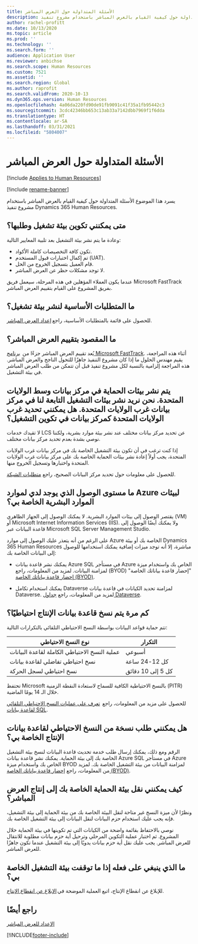 ```yaml
---
title: الأسئلة المتداولة حول العرض المباشر
description: يسرد هذا الموضوع الأسئلة المتداولة حول كيفية القيام بالعرض المباشر باستخدام مشروع تنفيذ Dynamics 365 Human Resources.
author: rachel-profitt
ms.date: 10/13/2020
ms.topic: article
ms.prod: ''
ms.technology: ''
ms.search.form: ''
audience: Application User
ms.reviewer: anbichse
ms.search.scope: Human Resources
ms.custom: 7521
ms.assetid: ''
ms.search.region: Global
ms.author: raprofit
ms.search.validFrom: 2020-10-13
ms.dyn365.ops.version: Human Resources
ms.openlocfilehash: 4a06da220fd90de91fb9091c41f35a1fb95442c3
ms.sourcegitcommit: 3cdc42346bb653c13ab33a7142dbb7969f1f6dda
ms.translationtype: HT
ms.contentlocale: ar-SA
ms.lasthandoff: 03/31/2021
ms.locfileid: "5804007"
---
```

# <a name="go-live-faq"></a>الأسئلة المتداولة حول العرض المباشر 

[!include [Applies to Human Resources](../includes/applies-to-hr.md)]

[!include [rename-banner](~/includes/cc-data-platform-banner.md)]

يسرد هذا الموضوع الأسئلة المتداولة حول كيفية القيام بالعرض المباشر باستخدام مشروع تنفيذ Dynamics 365 Human Resources. 

## <a name="when-can-i-configure-and-request-my-production-environment"></a>متى يمكنني تكوين بيئة تشغيل وطلبها؟ 

وعادة ما يتم نشر بيئة التشغيل بعد تلبية المعايير التالية:

- تكون كافة التخصيصات كاملة الأكواد.
- تم إكمال اختبارات قبول المستخدم (UAT).
- قام العميل بتسجيل الخروج من الحل.
- لا توجد مشكلات حظر عن العرض المباشر. 

عندما يكون العملاء المؤهلين في هذه المرحلة، سيعمل فريق Microsoft FastTrack بفريق المشروع على القيام بتقييم العرض المباشر. 

## <a name="what-are-the-prerequisites-to-deploying-a-production-environment"></a>ما المتطلبات الأساسية لنشر بيئة تشغيل؟ 

للحصول على قائمة بالمتطلبات الأساسية، راجع [إعداد العرض المباشر](hr-admin-go-live-prepare.md). 

## <a name="what-is-a-go-live-assessment"></a>ما المقصود بتقييم العرض المباشر؟  

يُعد تقييم العرض المباشر جزءًا من  [برنامج Microsoft FastTrack](https://docs.microsoft.com/dynamics365/fin-ops-core/fin-ops/get-started/fasttrack-dynamics-365-overview). أثناء هذه المراجعة، يقيم مهندس الحلول ما إذا كان مشروع التنفيذ جاهزًا للتحول الناجح والعرض المباشر. هذه المراجعة إلزامية بالنسبة لكل مشروع تنفيذ قبل أن تتمكن من طلب العرض المباشر في بيئة التشغيل. 

## <a name="our-sandbox-environments-are-deployed-in-the-central-us-datacenter-we-want-our-production-environments-to-be-deployed-in-the-west-us-datacenter-can-i-select-west-us-as-the-datacenter-in-my-production-configuration"></a>يتم نشر بيئات الحماية في مركز بيانات وسط الولايات المتحدة. نحن نريد نشر بيئات التشغيل التابعة لنا في مركز بيانات غرب الولايات المتحدة. هل يمكنني تحديد غرب الولايات المتحدة كمركز بيانات في تكوين التشغيل؟ 

لا تقيدك خدمات LCS عن تحديد مركز بيانات مختلف عند نشر بيئة موارد بشرية، ولكننا نوصي بشدة بعدم تحديد مركز بيانات مختلف.  

إذا كنت ترغب في أن تكون بيئة التشغيل الخاصة بك في مركز بيانات غرب الولايات المتحدة، يجب أولاً إعادة نشر بيئات الحماية الخاصة بك على مركز بيانات غرب الولايات المتحدة واختبارها وتسجيل الخروج منها. 

للحصول على معلومات حول تحديد مركز البيانات الصحيح، راجع [متطلبات الشبكة](https://docs.microsoft.com/dynamics365/fin-ops-core/fin-ops/get-started/system-requirements#network-requirements). 

## <a name="what-level-of-access-do-i-have-to-the-azure-resources-for-my-human-resources-environments"></a>ما مستوى الوصول الذي يوجد لدي لموارد Azure لبيئات الموارد البشرية الخاصة بي؟  

يقتصر الوصول إلى بيئات الموارد البشرية. لا يمكنك الوصول إلى الجهاز الظاهري (VM) أو Microsoft Internet Information Services (IIS). ولا يمكنك أيضًا الوصول إلى قاعدة البيانات عبر Microsoft SQL Server Management Studio. 

على الرغم من أنه يتعذر عليك الوصول إلى موارد Azure الخاصة بك أو بيئة Dynamics 365 Human Resources مباشرة، إلا أنه توجد ميزات إضافية يمكنك استخدامها للوصول إلى البيانات الخاصة بك:

- يمكنك نشر قاعدة بيانات Azure SQL في مستأجر Azure الخاص بك واستخدام ميزة "‏‫إحضار قاعدة بياناتك الخاصة" (BYOD) لمزامنة البيانات. لمزيد من المعلومات، راجع [إحضار قاعدة بياناتك الخاصة‬ (BYOD)](https://docs.microsoft.com/dynamics365/fin-ops-core/dev-itpro/analytics/export-entities-to-your-own-database).

- يمكنك استخدام تكامل Dataverse لمزامنة تحديد الكيانات في قاعدة بيانات Dataverse. لمزيد من المعلومات، راجع [جداول Dataverse](hr-developer-entities.md). 

## <a name="how-often-is-my-production-database-backed-up"></a>كم مرة يتم نسخ قاعدة بيانات الإنتاج احتياطيًا؟ 

تتم حماية قواعد البيانات بواسطة النسخ الاحتياطي التلقائي بالتكرارات التالية:

| نوع النسخ الاحتياطي | التكرار |
| --- | --- |
| عملية النسخ الاحتياطي الكاملة لقاعدة البيانات‬ | أسبوعي |
| نسخ احتياطي تفاضلي لقاعدة بيانات | كل 12-24 ساعة |
| نسخ احتياطي لسجل الحركة | كل 5 إلى 10 دقائق |

تحتفظ Microsoft بالنسخ الاحتياطية الكافية للسماح لاستعادة النقطة الزمنية (PITR) خلال الـ 14 يومًا الماضية. 

للحصول على مزيد من المعلومات، راجع  [تعرف على عمليات النسخ الاحتياطي التلقائي لقاعدة بيانات SQL](https://docs.microsoft.com/azure/azure-sql/database/automated-backups-overview?tabs=single-database). 

## <a name="can-i-request-a-copy-of-the-backup-of-my-production-database"></a>هل يمكنني طلب نسخة من النسخ الاحتياطي لقاعدة بيانات الإنتاج الخاصة بي؟ 

الرقم ومع ذلك، يمكنك إرسال طلب خدمة تحديث قاعدة البيانات لنسخ بيئة التشغيل الخاصة بك إلى بيئة الحماية. يمكنك نشر قاعدة بيانات Azure SQL في مستأجر Azure الخاص بك واستخدام ميزة BYOD لمزامنة البيانات من بيئة التشغيل الخاصة بك. لمزيد من المعلومات، راجع [إحضار قاعدة بياناتك الخاصة‬ (BYOD)](https://docs.microsoft.com/dynamics365/fin-ops-core/dev-itpro/analytics/export-entities-to-your-own-database). 

## <a name="how-do-i-move-my-sandbox-environment-to-production-for-go-live"></a>كيف يمكنني نقل بيئة الحماية الخاصة بك إلى إنتاج العرض المباشر؟ 

ونظرًا لأن ميزة النسخ غير متاحة لنقل البيئة الخاصة بك من بيئة الحماية إلى بيئة التشغيل، فإنه يجب عليك استخدام حزم البيانات لنقل البيانات إلى بيئة التشغيل الخاصة بك.  

نوصي بالاحتفاظ بقائمة واضحة من الكيانات التي تم تكوينها في بيئة الحماية خلال المشروع. ثم اختبار عملية التكوين المرحلي وترحيل أية حزم بيانات مطلوبة للانتقال للعرض المباشر. يجب عليك نقل أية حزم بيانات يدويًا إلى بيئة التشغيل عندما تكون جاهزًا للعرض المباشر. 

## <a name="what-should-i-do-if-my-production-environment-is-down"></a>ما الذي ينبغي على فعله إذا ما توقفت بيئة التشغيل الخاصة بي؟ 

للإبلاغ عن انقطاع الإنتاج، اتبع العملية الموضحة في [الإبلاغ عن انقطاع الإنتاج](https://docs.microsoft.com/dynamics365/fin-ops-core/dev-itpro/lifecycle-services/report-production-outage). 

 ## <a name="see-also"></a>راجع أيضًا

 [الإعداد للعرض المباشر](hr-admin-go-live-prepare.md)


[!INCLUDE[footer-include](../includes/footer-banner.md)]